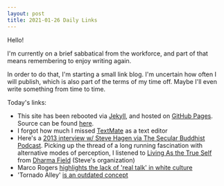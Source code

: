 ```yaml
---
layout: post
title: 2021-01-26 Daily Links
---
```


Hello!

I'm currently on a brief sabbatical from the workforce, and part of that means remembering to enjoy writing again.

In order to do that, I'm starting a small link blog.  I'm uncertain how often I will publish, which is also part of the terms of my time off.  Maybe I'll even write something from time to time.

Today's links:
- This site has been rebooted via [Jekyll](https://jekyllrb.com), and hosted on [GitHub Pages](https://pages.github.com).  Source can be found [here](https://github.com/gorsuch/gorsuch.github.io). 
- I forgot how much I missed [TextMate](https://macromates.com) as a text editor
- Here's a [ 2013 interview w/ Steve Hagen via The Secular Buddhist Podcast](http://www.thesecularbuddhist.com/episode_070.php).  Picking up the thread of a long running fascination with alternative modes of perception, I listened to [Living As the True Self](http://dharmatalks.dharmafield.org/normrandolph/N294%20Living%20As%20the%20True%20Self.mp3) from [Dharma Field](https://www.dharmafield.org/recent-talks.html) (Steve's organization)
- Marco Rogers [highlights the lack of 'real talk' in white culture](https://twitter.com/polotek/status/1353902811868618758)
- 'Tornado Alley' [is an outdated concept](https://www.washingtonpost.com/weather/2020/05/16/tornado-alley-flawed-concept/)